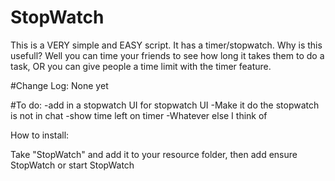 # StopWatch
This is a VERY simple and EASY script. It has a timer/stopwatch. Why is this usefull? Well you can time your friends to see how long it takes them to do a task, OR you can give people a time limit with the timer feature.

#Change Log:
None yet

#To do:
-add in a stopwatch UI for stopwatch UI
-Make it do the stopwatch is not in chat
-show time left on timer
-Whatever else I think of

How to install:

Take "StopWatch" and add it to your resource folder, then add
ensure StopWatch
or
start StopWatch
